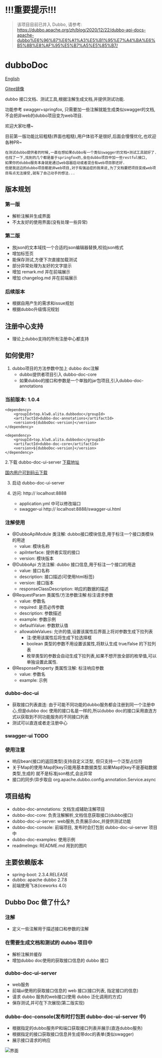# !!!重要提示!!!

> 该项目目前已并入 Dubbo, 请参考: https://dubbo.apache.org/zh/blog/2020/12/22/dubbo-api-docs-apache-dubbo%E6%96%87%E6%A1%A3%E5%B1%95%E7%A4%BA%E6%B5%8B%E8%AF%95%E5%B7%A5%E5%85%B7/

# dubboDoc

[English](./README.md)

[Gitee镜像](https://gitee.com/213539/dubboDoc)

dubbo 接口文档、测试工具,根据注解生成文档,并提供测试功能.

功能参考 swagger+springfox, 只需要加一些注解就能生成类似swagger的文档, 不会把非web的dubbo项目变为web项目.

欢迎大家吐槽~

目前第一版功能比较粗糙(界面也粗糙),用户体验不是很好,后面会慢慢优化,也欢迎各种PR~

```
在测试dubbo提供者的时候,一直在想如果dubbo有一个类似swagger的文档+测试工具就好了.
也找了一下,找到的几个都是基于springfox的,会在dubbo项目中加一些restful接口,
如果你的dubbo服务本身就是通过web容器启动或者混合有web项目那还好.
但是我这边的dubbo项目都是非web项目,对于有强迫症的我来说,为了文档要把项目变成web项目有点无法接受,就有了自己动手的想法...
```
## 版本规划
### 第一版
* 解析注解并生成界面
* 不太友好的使用界面(没有处理一些异常)
### 第二版
* 放json的文本域找一个合适的json编辑器替换,校验json格式
* 增加标签页
* 能保存测试,方便下次直接加载测试
* 部分异常处理为友好的文字提示
* 增加 remark.md 并在前端展示
* 增加 changelog.md 并在前端展示
### 后续版本
* 根据自用产生的需求和issue规划
* 根据dubbo升级情况规划
## 注册中心支持
* 理论上dubbo支持的所有注册中心都支持

## 如何使用?
1. dubbo项目的方法参数中加上 dubbo doc注解
   * dubbo提供者项目引入 dubbo-doc-core
   * 如果dubbo的接口和参数是一个单独的jar包项目,引入dubbo-doc-annotations
   
### 当前版本: 1.0.4
```
<dependency>
    <groupId>top.klw8.alita.dubbodoc</groupId>
    <artifactId>dubbo-doc-annotations</artifactId>
    <version>${dubboDoc-version}</version>
</dependency>

<dependency>
    <groupId>top.klw8.alita.dubbodoc</groupId>
    <artifactId>dubbo-doc-core</artifactId>
    <version>${dubboDoc-version}</version>
</dependency>
```
2.下载 dubbo-doc-ui-server [下载地址](https://github.com/KeRan213539/dubboDoc/releases)

[国内用户可到码云下载](https://gitee.com/213539/dubboDoc/releases)

3. 启动 dubbo-doc-ui-server

4. 访问: http:// localhost:8888
   * application.yml 中可以修改端口
   * swagger-ui http:// localhost:8888/swagger-ui.html
### 注解使用
* @DubboApiModule 类注解: dubbo接口模块信息,用于标注一个接口类模块的用途
    * value: 模块名称
    * apiInterface: 提供者实现的接口
    * version: 模块版本
* @DubboApi 方法注解: dubbo 接口信息,用于标注一个接口的用途
    * value: 接口名称
    * description: 接口描述(可使用html标签)
    * version: 接口版本
    * responseClassDescription: 响应的数据的描述
* @RequestParam 类属性/方法参数注解:标注请求参数
    * value: 参数名
    * required: 是否必传参数
    * description: 参数描述
    * example: 参数示例
    * defaultValue: 参数默认值
    * allowableValues: 允许的值,设置该属性后界面上将对参数生成下拉列表
        * 注:使用该属性后将生成下拉选择框
        * boolean 类型的参数不用设置该属性,将默认生成 true/false 的下拉列表
        * 枚举类型的参数会自动生成下拉列表,如果不想开放全部的枚举值,可以单独设置此属性.
* @ResponseProperty 类属性注解: 标注响应参数
    * value: 参数名
    * example: 示例
### dubbo-doc-ui
* 获取接口列表直连: 由于可能不同功能的dubbo服务都会注册到同一个注册中心,但是dubbo doc
使用的接口名是一样的,所以dubbo doc的接口采用直连方式以获取到不同功能服务的不同接口列表
* 测试可以直连或者走注册中心
### swagger-ui TODO

### 使用注意
* 响应bean(接口的返回类型)支持自定义泛型, 但只支持一个泛型占位符
* 关于Map的使用:Map的key只能用基本数据类型.如果Map的key不是基础数据类型,生成的
就不是标准json格式,会出异常
* 接口的同步/异步取自 org.apache.dubbo.config.annotation.Service.async

## 项目结构
* dubbo-doc-annotations: 文档生成辅助注解项目
* dubbo-doc-core: 负责注解解析,文档信息获取接口(dubbo接口)
* dubbo-doc-ui-server: web服务,负责展示doc,并提供测试功能
* dubbo-doc-console: 前端项目, 发布时会打包到 dubbo-doc-ui-server 项目中
* dubbo-doc-examples: 使用示例
* readmeImgs: README.md 用到的图片

## 主要依赖版本
* spring-boot: 2.3.4.RELEASE
* dubbo: apache dubbo 2.7.8
* 前端使用飞冰(iceworks 4.0)

## Dubbo Doc 做了什么?
### 注解
* 定义一些注解用于描述接口和参数的注解
### 在需要生成文档和测试的 dubbo 项目中
* 解析注解并缓存
* 增加dubbo doc使用的获取接口信息的 dubbo 接口
###  dubbo-doc-ui-server
* web服务
* 前端ui使用的获取接口信息的 web 接口(接口列表, 指定接口的信息)
* 请求 dubbo 服务的web接口(使用 dubbo 泛化调用的方式)
* 保存测试,并可在下次展现(第二版实现)
### dubbo-doc-console(发布时打包到 dubbo-doc-ui-server 中)
* 根据指定的dubbo服务IP和端口获取接口列表并展示(直连dubbo服务)
* 根据指定的接口获取接口信息并生成带doc的表单(类似swagger)
* 展示接口请求的响应

![界面](https://github.com/KeRan213539/dubboDoc/blob/develop/readmeImgs/DubboDoc.png)